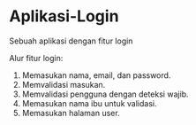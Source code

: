 # Aplikasi-Login
Sebuah aplikasi dengan fitur login

Alur fitur login:
1. Memasukan nama, email, dan password.
2. Memvalidasi masukan.
3. Memvalidasi pengguna dengan deteksi wajib.
4. Memasukan nama ibu untuk validasi.
5. Memasukan halaman user.
